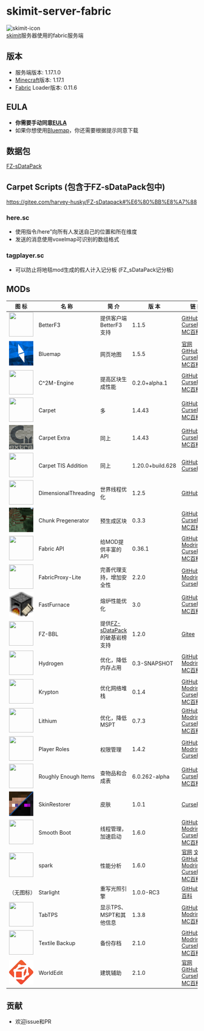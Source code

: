 # skimit-server-fabric
![skimit-icon](https://skimit.cn/title.ico)  
[skimit](https://skimit.cn)服务器使用的fabric服务端

## 版本
- 服务端版本: 1.17.1.0
- [Minecraft](https://www.minecraft.net)版本: 1.17.1
- [Fabric](https://fabricmc.net) Loader版本: 0.11.6

## EULA
- **你需要手动同意[EULA](https://account.mojang.com/documents/minecraft_eula)**
- 如果你想使用[Bluemap](https://github.com/BlueMap-Minecraft/BlueMap)，你还需要根据提示同意下载

## 数据包
[FZ-sDataPack](https://gitee.com/harvey-husky/FZ-sDatapack/tree/2.1-no-memes/)

## Carpet Scripts (包含于FZ-sDataPack包中)
https://gitee.com/harvey-husky/FZ-sDatapack#%E6%80%BB%E8%A7%88
### here.sc
- 使用指令/here”向所有人发送自己的位置和所在维度
- 发送的消息使用voxelmap可识别的数组格式
### tagplayer.sc
- 可以防止将地毯mod生成的假人计入记分板 (FZ_sDataPack记分板)

## MODs
| **图 标** | **名 称** | **简 介** | **版 本** | **链 接** |
|---------|--------|---------|---------|--------|
| <img src="https://github.com/cominixo/BetterF3/raw/1.17/src/main/resources/assets/betterf3/icon.png" height="64" width="64"> | BetterF3 | 提供客户端BetterF3支持 | 1.1.5 | [GitHub](https://github.com/cominixo/BetterF3) [CurseForge](https://www.curseforge.com/minecraft/mc-mods/betterf3) [MC百科](https://www.mcmod.cn/class/3525.html) |
| <img src="https://github.com/BlueMap-Minecraft/BlueMap/raw/master/implementations/fabric-1.17/src/main/resources/assets/bluemap/icon.png" height="64" width="64"> | Bluemap | 网页地图 | 1.5.5 | [官网](https://bluecolored.de) [GitHub](https://github.com/BlueMap-Minecraft/BlueMap) [CurseForge](https://www.curseforge.com/minecraft/mc-mods/bluemap) [MC百科](https://www.mcmod.cn/class/3461.html) |
| <img src="https://github.com/ishlandbukkit/C2ME-fabric/raw/ver/1.17/src/main/resources/assets/c2me/icon.png" height="64" width="64"> | C^2M-Engine | 提高区块生成性能 | 0.2.0+alpha.1 | [GitHub](https://github.com/ishlandbukkit/C2ME-fabric) [CurseForge](https://www.curseforge.com/minecraft/mc-mods/carpet) [MC百科](https://www.mcmod.cn/class/3511.html) |
| <img src="https://github.com/gnembon/fabric-carpet/raw/master/src/main/resources/assets/carpet/icon.png" height="64" width="64"> | Carpet | 多 | 1.4.43 | [GitHub](https://github.com/gnembon/fabric-carpet) [CurseForge](https://www.curseforge.com/minecraft/mc-mods/carpet) [MC百科](https://www.mcmod.cn/class/2361.html) |
| <img src="https://github.com/gnembon/carpet-extra/raw/master/src/main/resources/assets/carpet-extra/icon.png" height="64" width="64"> | Carpet Extra | 同上 | 1.4.43 | [GitHub](https://github.com/gnembon/carpet-extra) [CurseForge](https://www.curseforge.com/minecraft/mc-mods/carpet-extra) [MC百科](https://www.mcmod.cn/class/3325.html) |
| <img src="https://github.com/TISUnion/Carpet-TIS-Addition/raw/master/src/main/resources/assets/carpettisaddition/icon.png" height="64" width="64"> | Carpet TIS Addition | 同上 | 1.20.0+build.628 | [GitHub](https://github.com/TISUnion/Carpet-TIS-Addition) [CurseForge](https://www.curseforge.com/minecraft/mc-mods/carpet-tis-addition) |
| <img src="https://github.com/WearBlackAllDay/DimensionalThreading/raw/master/src/main/resources/assets/dimthread/icon.png" height="64" width="64"> | DimensionalThreading | 世界线程优化 | 1.2.5 | [GitHub](https://github.com/WearBlackAllDay/DimensionalThreading) |
| <img src="https://github.com/skimitmc/skimit-server-fabric/raw/main/icons/637166020663352460.png" height="64" width="64"> | Chunk Pregenerator  | 预生成区块 | 0.3.3 | [GitHub](https://github.com/SuperCoder7979/fabric-chunkpregenerator) [CurseForge](https://www.curseforge.com/minecraft/mc-mods/chunk-pregenerator-fabric) [MC百科](https://www.mcmod.cn/class/3473.html) |
| <img src="https://cdn.modrinth.com/data/P7dR8mSH/icon.png" height="64" width="64"> | Fabric API | 给MOD提供丰富的API | 0.36.1 | [GitHub](https://github.com/FabricMC/fabric) [Modrinth](https://www.modrinth.com/mod/fabric-api) [CurseForge](https://www.curseforge.com/minecraft/mc-mods/fabric-api) [MC百科](https://www.mcmod.cn/class/3124.html) |
| <img src="https://cdn.modrinth.com/data/8dI2tmqs/icon.png" height="64" width="64"> | FabricProxy-Lite | 完善代理支持，增加安全性 | 2.2.0 | [GitHub](https://github.com/OKTW-Network/FabricProxy-Lite) [Modrinth](https://modrinth.com/mod/fabricproxy-lite) [CurseForge](https://www.curseforge.com/minecraft/mc-mods/fabricproxy-lite) |
| <img src="https://github.com/Tfarcenim/FabricFastFurnace/raw/1.16.x/src/main/resources/assets/fastfurnace/icon.png" height="64" width="64"> | FastFurnace | 熔炉性能优化 | 3.0 | [GitHub](https://github.com/Tfarcenim/FabricFastFurnace) [CurseForge](https://www.curseforge.com/minecraft/mc-mods/fastfurnace) [MC百科](https://www.mcmod.cn/class/1485.html) |
| <img src="https://gitee.com/harvey-husky/FZ-BBL/raw/master/1.16/src/main/resources/assets/fz-bbl/icon.png" height="64" width="64"> | FZ-BBL | 提供[FZ-sDataPack](https://gitee.com/harvey-husky/FZ-sDatapack)的破基岩榜支持 | 1.2.0 | [Gitee](https://gitee.com/harvey-husky/FZ-BBL) |
| <img src="https://cdn.modrinth.com/data/AZomiSrC/icon.png" height="64" width="64"> | Hydrogen | 优化，降低内存占用 | 0.3-SNAPSHOT | [GitHub](https://github.com/CaffeineMC/hydrogen-fabric) [Modrinth](https://www.modrinth.com/mod/hydrogen) [MC百科](https://www.mcmod.cn/class/3406.html) |
| <img src="https://cdn.modrinth.com/data/fQEb0iXm/icon.png" height="64" width="64"> | Krypton | 优化网络堆栈 | 0.1.4 | [GitHub](https://github.com/astei/krypton) [Modrinth](https://www.modrinth.com/mod/krypton) [CurseForge](https://www.curseforge.com/minecraft/mc-mods/krypton) [MC百科](https://www.mcmod.cn/class/3399.html) |
| <img src="https://cdn.modrinth.com/data/gvQqBUqZ/icon.png" height="64" width="64"> | Lithium | 优化，降低MSPT | 0.7.3 | [GitHub](https://github.com/CaffeineMC/lithium-fabric) [Modrinth](https://www.modrinth.com/mod/lithium) [CurseForge](https://www.curseforge.com/minecraft/mc-mods/lithium) [MC百科](https://www.mcmod.cn/class/2292.html) |
| <img src="https://cdn.modrinth.com/data/Rt1mrUHm/icon.png" height="64" width="64"> | Player Roles | 权限管理 | 1.4.2 | [GitHub](https://github.com/Gegy/player-roles) [Modrinth](https://www.modrinth.com/mod/player-roles) [CurseForge](https://www.curseforge.com/minecraft/mc-mods/player-roles-fabric) |
| <img src="https://github.com/shedaniel/RoughlyEnoughItems/raw/6.x-1.17/fabric/src/main/resources/icon.png" height="64" width="64"> | Roughly Enough Items | 查物品和合成表 | 6.0.262-alpha | [GitHub](https://github.com/shedaniel/RoughlyEnoughItems) [CurseForge](https://www.mcmod.cn/class/1674.html) [MC百科](https://www.mcmod.cn/class/1674.html) |
| <img src="https://github.com/skimitmc/skimit-server-fabric/raw/main/icons/637482209623457242.png" height="64" width="64"> | SkinRestorer | 皮肤 | 1.0.1 | [CurseForge](https://www.curseforge.com/minecraft/mc-mods/skinrestorer) |
| <img src="https://github.com/UltimateBoomer/mc-smoothboot/raw/1.17/src/main/resources/assets/smoothboot/icon.png" height="64" width="64"> | Smooth Boot | 线程管理，加速启动 | 1.6.0 | [GitHub](https://github.com/UltimateBoomer/mc-smoothboot) [Modrinth](https://www.modrinth.com/mod/smoothboot-fabric) [CurseForge](https://www.curseforge.com/minecraft/mc-mods/smooth-boot) [MC百科](https://www.mcmod.cn/class/3422.html)                             |
| <img src="https://cdn.modrinth.com/data/l6YH9Als/icon.png" height="64" width="64"> | spark | 性能分析 | 1.6.0 | [官网](https://spark.lucko.me) [文档](https://spark.lucko.me/docs) [GitHub](https://github.com/lucko/spark) [Modrinth](https://www.modrinth.com/mod/spark) [CurseForge](https://www.curseforge.com/minecraft/mc-mods/spark) [MC百科](https://www.mcmod.cn/class/4073.html) |
| （无图标） | Starlight | 重写光照引擎 | 1.0.0-RC3 | [GitHub](https://github.com/Tuinity/Starlight) [MC百科](https://www.mcmod.cn/class/3303.html) |
| <img src="https://cdn.modrinth.com/data/cUhi3iB2/icon.png" height="64" width="64"> | TabTPS | 显示TPS、MSPT和其他信息 | 1.3.8 | [GitHub](https://github.com/jpenilla/TabTPS) [Modrinth](https://www.modrinth.com/mod/tabtps) [MC百科](https://www.mcmod.cn/class/4089.html) |
| <img src="https://github.com/Szum123321/textile_backup/raw/2.x/src/main/resources/assets/textile_backup/textile_backup.png" height="64" width="64"> | Textile Backup | 备份存档 | 2.1.0 | [GitHub](https://github.com/Szum123321/textile_backup) [Modrinth](https://www.modrinth.com/mod/textile_backup) [CurseForge](https://www.curseforge.com/minecraft/mc-mods/textile-backup) [MC百科](https://www.mcmod.cn/class/3314.html) |
| <img src="https://github.com/EngineHub/WorldEdit/raw/master/worldedit-fabric/src/main/resources/assets/worldedit/icon.png" height="64" width="64"> | WorldEdit | 建筑辅助 | 2.1.0 | [官网](https://enginehub.org/worldedit/) [GitHub](https://github.com/enginehub/WorldEdit) [CurseForge](https://www.curseforge.com/minecraft/mc-mods/worldedit) [MC百科](https://www.mcmod.cn/class/609.html) |


## 贡献
- 欢迎issue和PR